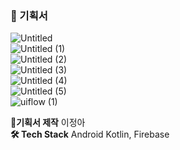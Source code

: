 ### 💙 기획서
![Untitled](https://user-images.githubusercontent.com/90624848/154527659-617a220c-2f7d-493e-b653-12323c837609.png)  
![Untitled (1)](https://user-images.githubusercontent.com/90624848/154527667-99061129-061e-4740-a7d7-c6d00f490141.png)  
![Untitled (2)](https://user-images.githubusercontent.com/90624848/154527717-44103248-d38d-4d17-81ad-d2d542a0a9a9.png)  
![Untitled (3)](https://user-images.githubusercontent.com/90624848/154527684-80eb618c-a124-4281-9b94-fd1d4241da45.png)  
![Untitled (4)](https://user-images.githubusercontent.com/90624848/154527774-79d89a60-37af-42bb-bd73-71c605a4fc41.png)  
![Untitled (5)](https://user-images.githubusercontent.com/90624848/154527783-ea529be8-1021-448b-af66-7737b1a937c9.png)  
![uiflow (1)](https://user-images.githubusercontent.com/90624848/156887040-13f26a4d-7691-450a-9dc5-a6b655c02510.png)

**📌기획서 제작** 이정아   
**🛠 Tech Stack** Android Kotlin, Firebase
